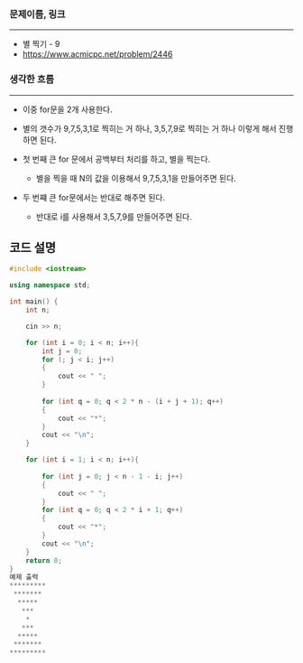 ### 문제이름, 링크
---
- 별 찍기 - 9
- https://www.acmicpc.net/problem/2446

### 생각한 흐름
---
- 이중 for문을 2개 사용한다.
- 별의 갯수가 9,7,5,3,1로 찍히는 거 하나, 3,5,7,9로 찍히는 거 하나 이렇게 해서 진행하면 된다.
- 첫 번째 큰 for 문에서 공백부터 처리를 하고, 별을 찍는다.

    - 별을 찍을 때 N의 값을 이용해서 9,7,5,3,1을 만들어주면 된다.
- 두 번쨰 큰 for문에서는 반대로 해주면 된다.

    - 반대로 i를 사용해서 3,5,7,9를 만들어주면 된다.

## **코드 설명**
```cpp
#include <iostream>

using namespace std;

int main() {
    int n; 

    cin >> n;

    for (int i = 0; i < n; i++){
        int j = 0;
        for (; j < i; j++)
        {
            cout << " ";
        }
        
        for (int q = 0; q < 2 * n - (i + j + 1); q++)
        {
            cout << "*";
        }
        cout << "\n";
    }

    for (int i = 1; i < n; i++){
      
        for (int j = 0; j < n - 1 - i; j++)
        {
            cout << " ";
        }
        for (int q = 0; q < 2 * i + 1; q++)
        {
            cout << "*";
        }
        cout << "\n";
    }
    return 0;
}
예제 출력 
*********
 *******
  *****
   ***
    *
   ***
  *****
 *******
*********
```